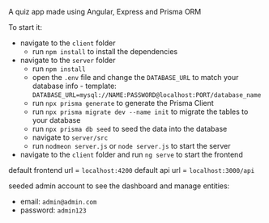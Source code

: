 A quiz app made using Angular, Express and Prisma ORM

To start it:
  - navigate to the `client` folder
    - run `npm install` to install the dependencies
  - navigate to the `server` folder
    - run `npm install`
    - open the `.env` file and change the `DATABASE_URL` to match your database info - template: `DATABASE_URL=mysql://NAME:PASSWORD@localhost:PORT/database_name`
    - run `npx prisma generate` to generate the Prisma Client
    - run `npx prisma migrate dev --name init` to migrate the tables to your database
    - run `npx prisma db seed` to seed the data into the database
    - navigate to `server/src`
    - run `nodmeon server.js` or `node server.js` to start the server
  - navigate to the `client` folder and run `ng serve` to start the frontend

default frontend url = `localhost:4200`
default api url = `localhost:3000/api`

seeded admin account to see the dashboard and manage entities:
  - email: `admin@admin.com`
  - password: `admin123`
